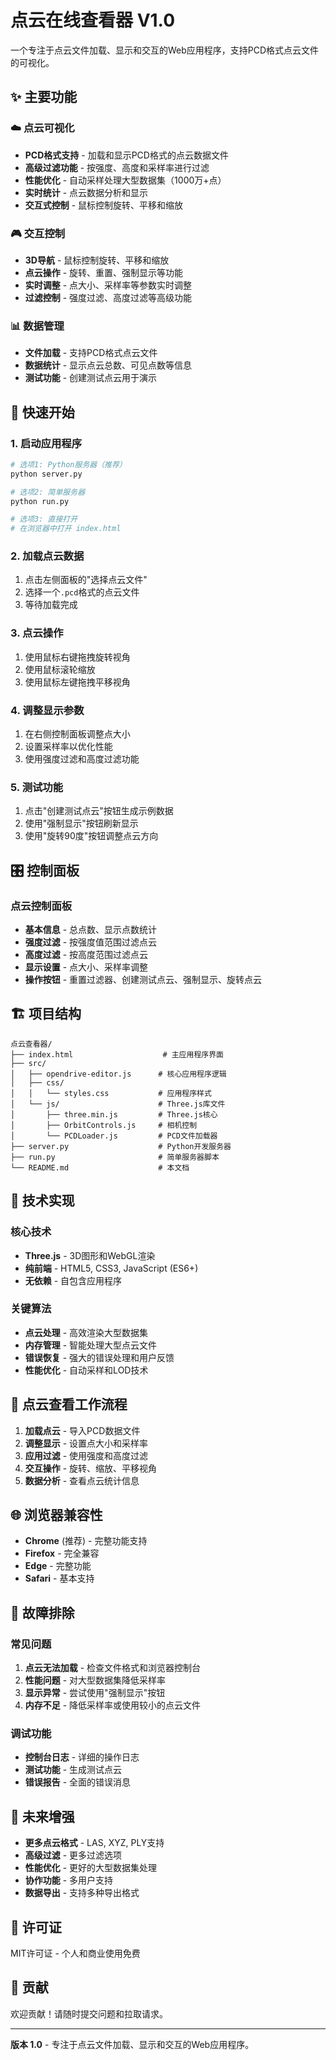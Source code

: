 # 点云在线查看器 V1.0

一个专注于点云文件加载、显示和交互的Web应用程序，支持PCD格式点云文件的可视化。

## ✨ 主要功能

### ☁️ 点云可视化
- **PCD格式支持** - 加载和显示PCD格式的点云数据文件
- **高级过滤功能** - 按强度、高度和采样率进行过滤
- **性能优化** - 自动采样处理大型数据集（1000万+点）
- **实时统计** - 点云数据分析和显示
- **交互式控制** - 鼠标控制旋转、平移和缩放

### 🎮 交互控制
- **3D导航** - 鼠标控制旋转、平移和缩放
- **点云操作** - 旋转、重置、强制显示等功能
- **实时调整** - 点大小、采样率等参数实时调整
- **过滤控制** - 强度过滤、高度过滤等高级功能

### 📊 数据管理
- **文件加载** - 支持PCD格式点云文件
- **数据统计** - 显示点云总数、可见点数等信息
- **测试功能** - 创建测试点云用于演示

## 🚀 快速开始

### 1. 启动应用程序
```bash
# 选项1: Python服务器（推荐）
python server.py

# 选项2: 简单服务器
python run.py

# 选项3: 直接打开
# 在浏览器中打开 index.html
```

### 2. 加载点云数据
1. 点击左侧面板的"选择点云文件"
2. 选择一个`.pcd`格式的点云文件
3. 等待加载完成

### 3. 点云操作
1. 使用鼠标右键拖拽旋转视角
2. 使用鼠标滚轮缩放
3. 使用鼠标左键拖拽平移视角

### 4. 调整显示参数
1. 在右侧控制面板调整点大小
2. 设置采样率以优化性能
3. 使用强度过滤和高度过滤功能

### 5. 测试功能
1. 点击"创建测试点云"按钮生成示例数据
2. 使用"强制显示"按钮刷新显示
3. 使用"旋转90度"按钮调整点云方向

## 🎛️ 控制面板

### 点云控制面板
- **基本信息** - 总点数、显示点数统计
- **强度过滤** - 按强度值范围过滤点云
- **高度过滤** - 按高度范围过滤点云
- **显示设置** - 点大小、采样率调整
- **操作按钮** - 重置过滤器、创建测试点云、强制显示、旋转点云

## 🏗️ 项目结构

```
点云查看器/
├── index.html                    # 主应用程序界面
├── src/
│   ├── opendrive-editor.js      # 核心应用程序逻辑
│   ├── css/
│   │   └── styles.css           # 应用程序样式
│   └── js/                      # Three.js库文件
│       ├── three.min.js         # Three.js核心
│       ├── OrbitControls.js     # 相机控制
│       └── PCDLoader.js         # PCD文件加载器
├── server.py                    # Python开发服务器
├── run.py                       # 简单服务器脚本
└── README.md                    # 本文档
```

## 🔧 技术实现

### 核心技术
- **Three.js** - 3D图形和WebGL渲染
- **纯前端** - HTML5, CSS3, JavaScript (ES6+)
- **无依赖** - 自包含应用程序

### 关键算法
- **点云处理** - 高效渲染大型数据集
- **内存管理** - 智能处理大型点云文件
- **错误恢复** - 强大的错误处理和用户反馈
- **性能优化** - 自动采样和LOD技术

## 🎯 点云查看工作流程

1. **加载点云** - 导入PCD数据文件
2. **调整显示** - 设置点大小和采样率
3. **应用过滤** - 使用强度和高度过滤
4. **交互操作** - 旋转、缩放、平移视角
5. **数据分析** - 查看点云统计信息

## 🌐 浏览器兼容性

- **Chrome** (推荐) - 完整功能支持
- **Firefox** - 完全兼容
- **Edge** - 完整功能
- **Safari** - 基本支持

## 🐛 故障排除

### 常见问题
1. **点云无法加载** - 检查文件格式和浏览器控制台
2. **性能问题** - 对大型数据集降低采样率
3. **显示异常** - 尝试使用"强制显示"按钮
4. **内存不足** - 降低采样率或使用较小的点云文件

### 调试功能
- **控制台日志** - 详细的操作日志
- **测试功能** - 生成测试点云
- **错误报告** - 全面的错误消息

## 🚀 未来增强

- **更多点云格式** - LAS, XYZ, PLY支持
- **高级过滤** - 更多过滤选项
- **性能优化** - 更好的大型数据集处理
- **协作功能** - 多用户支持
- **数据导出** - 支持多种导出格式

## 📄 许可证

MIT许可证 - 个人和商业使用免费

## 🤝 贡献

欢迎贡献！请随时提交问题和拉取请求。

---

**版本 1.0** - 专注于点云文件加载、显示和交互的Web应用程序。